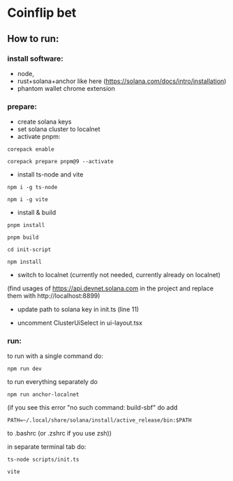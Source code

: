 # Coinflip bet

## How to run:

### install software:

- node,
- rust+solana+anchor like here (https://solana.com/docs/intro/installation)
- phantom wallet chrome extension

### prepare:

- create solana keys
- set solana cluster to localnet
- activate pnpm:

`corepack enable`

`corepack prepare pnpm@9 --activate`

- install ts-node and vite

`npm i -g ts-node`

`npm i -g vite`

- install & build

`pnpm install`

`pnpm build`

`cd init-script`

`npm install`

- switch to localnet (currently not needed, currently already on localnet)

(find usages of https://api.devnet.solana.com in the project and replace them with http://localhost:8899)

- update path to solana key in init.ts (line 11)

- uncomment ClusterUiSelect in ui-layout.tsx

### run:

to run with a single command do:

`npm run dev`

to run everything separately do

`npm run anchor-localnet`

(if you see this error "no such command: build-sbf" do 
add

`PATH=~/.local/share/solana/install/active_release/bin:$PATH`

to .bashrc (or .zshrc if you use zsh))

in separate terminal tab do:

`ts-node scripts/init.ts`

`vite`
